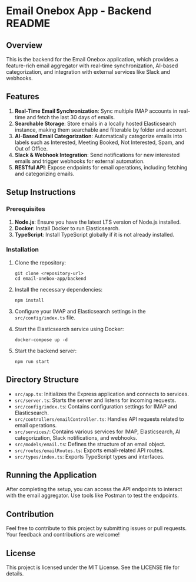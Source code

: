 # Email Onebox App - Backend README

## Overview

This is the backend for the Email Onebox application, which provides a feature-rich email aggregator with real-time synchronization, AI-based categorization, and integration with external services like Slack and webhooks.

## Features

1. **Real-Time Email Synchronization**: Sync multiple IMAP accounts in real-time and fetch the last 30 days of emails.
2. **Searchable Storage**: Store emails in a locally hosted Elasticsearch instance, making them searchable and filterable by folder and account.
3. **AI-Based Email Categorization**: Automatically categorize emails into labels such as Interested, Meeting Booked, Not Interested, Spam, and Out of Office.
4. **Slack & Webhook Integration**: Send notifications for new interested emails and trigger webhooks for external automation.
5. **RESTful API**: Expose endpoints for email operations, including fetching and categorizing emails.

## Setup Instructions

### Prerequisites

1. **Node.js**: Ensure you have the latest LTS version of Node.js installed.
2. **Docker**: Install Docker to run Elasticsearch.
3. **TypeScript**: Install TypeScript globally if it is not already installed.

### Installation

1. Clone the repository:
   ```
   git clone <repository-url>
   cd email-onebox-app/backend
   ```

2. Install the necessary dependencies:
   ```
   npm install
   ```

3. Configure your IMAP and Elasticsearch settings in the `src/config/index.ts` file.

4. Start the Elasticsearch service using Docker:
   ```
   docker-compose up -d
   ```

5. Start the backend server:
   ```
   npm run start
   ```

## Directory Structure

- `src/app.ts`: Initializes the Express application and connects to services.
- `src/server.ts`: Starts the server and listens for incoming requests.
- `src/config/index.ts`: Contains configuration settings for IMAP and Elasticsearch.
- `src/controllers/emailController.ts`: Handles API requests related to email operations.
- `src/services/`: Contains various services for IMAP, Elasticsearch, AI categorization, Slack notifications, and webhooks.
- `src/models/email.ts`: Defines the structure of an email object.
- `src/routes/emailRoutes.ts`: Exports email-related API routes.
- `src/types/index.ts`: Exports TypeScript types and interfaces.

## Running the Application

After completing the setup, you can access the API endpoints to interact with the email aggregator. Use tools like Postman to test the endpoints.

## Contribution

Feel free to contribute to this project by submitting issues or pull requests. Your feedback and contributions are welcome!

## License

This project is licensed under the MIT License. See the LICENSE file for details.